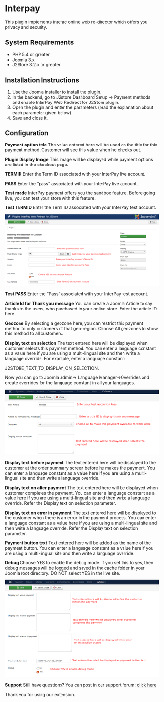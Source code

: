 # Interpay

This plugin implements Interac online web re-director which offers you privacy and security.

## System Requirements <a id="system-requirements"></a>

* PHP 5.4 or greater
* Joomla 3.x
* J2Store 3.2.x or greater

## Installation Instructions <a id="installation-instructions"></a>

1. Use the Joomla installer to install the plugin.
2. In the backend, go to J2store Dashboard Setup -&gt; Payment methods and enable InterPay Web Redirect for J2Store plugin.
3. Open the plugin and enter the parameters \(read the explanation about each parameter given below\)
4. Save and close it.

## Configuration <a id="configuration"></a>

**Payment option title** The value entered here will be used as the title for this payment method. Customer will see this value when he checks out.

**Plugin Display Image** This image will be displayed while payment options are listed in the checkout page.

**TERMID** Enter the Term ID associated with your InterPay live account.

**PASS** Enter the “pass” associated with your InterPay live account.

**Test mode** InterPay payment offers you the sandbox feature. Before going live, you can test your store with this feature.

**Test TERMID** Enter the Term ID associated with your InterPay test account.

![interpay](https://raw.githubusercontent.com/j2store/doc-images/master/payment-methods/interpay/interpay-01.png)

**Test PASS** Enter the “Pass” associated with your InterPay test account.

**Article Id for Thank you message** You can create a Joomla Article to say thanks to the users, who purchased in your online store. Enter the article ID here.

**Geozone** By selecting a geozone here, you can restrict this payment method to only customers of that geo-region. Choose All geozones to show this method to all customers.

**Display text on selection** The text entered here will be displayed when customer selects this payment method. You can enter a language constant as a value here if you are using a multi-lingual site and then write a language override. For example, enter a language constant:

J2STORE_TEXT_TO_DISPLAY_ON\_SELECTION.

Now you can go to Joomla admin-&gt; Language Manager-&gt;Overrides and create overrides for the language constant in all your languages.

![itrpy](https://raw.githubusercontent.com/j2store/doc-images/master/payment-methods/interpay/interpay-02.png)

**Display text before payment** The text entered here will be displayed to the customer at the order summary screen before he makes the payment. You can enter a language constant as a value here if you are using a multi-lingual site and then write a language override.

**Display text on after payment** The text entered here will be displayed when customer completes the payment. You can enter a language constant as a value here if you are using a multi-lingual site and then write a language override. Refer the Display text on selection parameter.

**Display text on error in payment** The text entered here will be displayed to the customer when there is an error in the payment process. You can enter a language constant as a value here if you are using a multi-lingual site and then write a language override. Refer the Display text on selection parameter.

**Payment button text** Text entered here will be added as the name of the payment button. You can enter a language constant as a value here if you are using a multi-lingual site and then write a language override.

**Debug** Choose YES to enable the debug mode. If you set this to yes, then debug messages will be logged and saved in the cache folder in your Joomla root directory. DO NOT select YES in the live site.

![intpay](https://raw.githubusercontent.com/j2store/doc-images/master/payment-methods/interpay/interpay-03.png)

**Support** Still have questions? You can post in our support forum: [click here](http://j2store.org/forum/index.html)

Thank you for using our extension.

